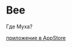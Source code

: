 # Bee
Где Муха?


[приложение в AppStore]([http://example.com](https://apps.apple.com/ru/app/где-муха/id1630745481))
